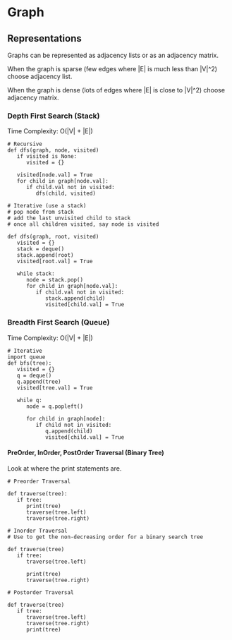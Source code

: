 
# Graph

## Representations

Graphs can be represented as adjacency lists or as an adjacency matrix.

When the graph is sparse (few edges where |E| is much less than |V|^2) choose adjacency list.

When the graph is dense (lots of edges where |E| is close to |V|^2) choose adjacency matrix.

### Depth First Search (Stack)

Time Complexity: O(|V| + |E|)

```
# Recursive
def dfs(graph, node, visited)
   if visited is None:
      visited = {}
      
   visited[node.val] = True
   for child in graph[node.val]:
      if child.val not in visited:
         dfs(child, visited)

# Iterative (use a stack)
# pop node from stack
# add the last unvisited child to stack
# once all children visited, say node is visited

def dfs(graph, root, visited)
   visited = {}
   stack = deque()
   stack.append(root)
   visited[root.val] = True
   
   while stack:
      node = stack.pop()
      for child in graph[node.val]:
         if child.val not in visited:
            stack.append(child)
            visited[child.val] = True
```
### Breadth First Search (Queue)

Time Complexity: O(|V| + |E|)

```
# Iterative
import queue
def bfs(tree):
   visited = {}
   q = deque()
   q.append(tree)
   visited[tree.val] = True
   
   while q:
      node = q.popleft()
      
      for child in graph[node]:
         if child not in visited:
            q.append(child)
            visited[child.val] = True
```

#### PreOrder, InOrder, PostOrder Traversal (Binary Tree)
Look at where the print statements are.
```
# Preorder Traversal

def traverse(tree):
   if tree:
      print(tree)
      traverse(tree.left)
      traverse(tree.right)
      
# Inorder Traversal
# Use to get the non-decreasing order for a binary search tree

def traverse(tree)
   if tree:
      traverse(tree.left)
      
      print(tree)
      traverse(tree.right)
      
# Postorder Traversal

def traverse(tree)
   if tree:
      traverse(tree.left)
      traverse(tree.right)
      print(tree)
```
